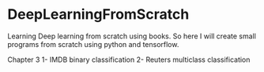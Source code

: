 # DeepLearningFromScratch
Learning Deep learning from scratch using books. So here I will create small programs from scratch using python and tensorflow.

Chapter 3 
1- IMDB binary classification
2- Reuters multiclass classification
